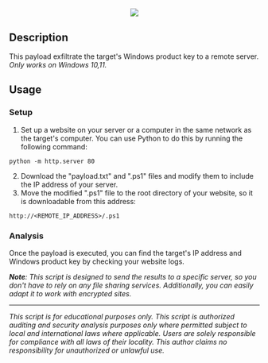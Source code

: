 <h1 align="center">
  <a href="https://git.io/typing-svg">
    <img src="https://readme-typing-svg.herokuapp.com/?lines=Windows+Product+Duckey+🦆🔑">
  </a>
</h1>

## Description

This payload exfiltrate the target's Windows product key to a remote server. *Only works on Windows 10,11.*

## Usage

### Setup

1. Set up a website on your server or a computer in the same network as the target's computer. You can use Python to do this by running the following command:
```
python -m http.server 80
```
2. Download the "payload.txt" and ".ps1" files and modify them to include the IP address of your server.
3. Move the modified ".ps1" file to the root directory of your website, so it is downloadable from this address:
```
http://<REMOTE_IP_ADDRESS>/.ps1
```

### Analysis

Once the payload is executed, you can find the target's IP address and Windows product key by checking your website logs.


***Note**: This script is designed to send the results to a specific server, so you don't have to rely on any file sharing services. Additionally, you can easily adapt it to work with encrypted sites.*

---

*This script is for educational purposes only. This script is authorized auditing and security analysis purposes only where permitted subject to local and international laws where applicable. Users are solely responsible for compliance with all laws of their locality. This author claims no responsibility for unauthorized or unlawful use.*
